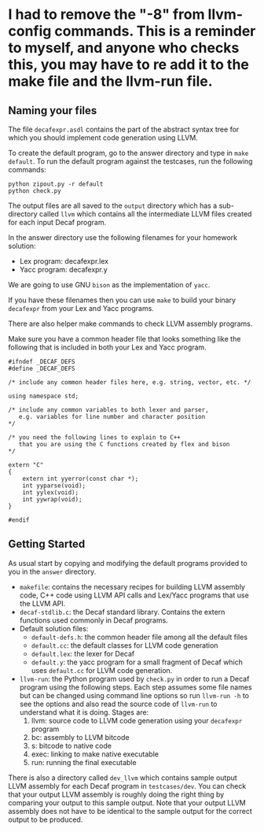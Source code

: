 # I had to remove the "-8" from llvm-config commands. This is a reminder to myself, and anyone who checks this, you may have to re add it to the make file and the llvm-run file.







Naming your files
-----------------

The file `decafexpr.asdl` contains the part of the abstract syntax
tree for which you should implement code generation using LLVM.

To create the default program, go to the answer directory and type
in `make default`. To run the default program against the testcases,
run the following commands:

    python zipout.py -r default
    python check.py

The output files are all saved to the `output` directory which has
a sub-directory called `llvm` which contains all the intermediate
LLVM files created for each input Decaf program.

In the answer directory use the following filenames for your homework
solution:

* Lex program: decafexpr.lex
* Yacc program: decafexpr.y

We are going to use GNU `bison` as the implementation of `yacc`.

If you have these filenames then you can use `make` to build your
binary `decafexpr` from your Lex and Yacc programs.

There are also helper make commands to check LLVM assembly programs.

Make sure you have a common header file that looks something like
the following that is included in both your Lex and Yacc program.

    #ifndef _DECAF_DEFS
    #define _DECAF_DEFS

    /* include any common header files here, e.g. string, vector, etc. */

    using namespace std;

    /* include any common variables to both lexer and parser, 
       e.g. variables for line number and character position 
    */

    /* you need the following lines to explain to C++ 
       that you are using the C functions created by flex and bison 
    */

    extern "C"
    {
        extern int yyerror(const char *);
        int yyparse(void);
        int yylex(void);  
        int yywrap(void);
    }

    #endif

Getting Started
---------------

As usual start by copying and modifying the default programs
provided to you in the `answer` directory. 

* `makefile`: contains the necessary recipes for building LLVM assembly code, C++ code using LLVM API calls and Lex/Yacc programs that use the LLVM API.
* `decaf-stdlib.c`: the Decaf standard library. Contains the extern functions used commonly in Decaf programs.
* Default solution files:
    * `default-defs.h`: the common header file among all the default files
    * `default.cc`: the default classes for LLVM code generation
    * `default.lex`: the lexer for Decaf
    * `default.y`: the yacc program for a small fragment of Decaf which uses `default.cc` for LLVM code generation.
* `llvm-run`: the Python program used by `check.py` in order to run a Decaf program using the following steps. Each step assumes some file names but can be changed using command line options so run `llvm-run -h` to see the options and also read the source code of `llvm-run` to understand what it is doing.  Stages are:
    1. llvm:  source code to LLVM code generation using your `decafexpr` program
    2. bc:    assembly to LLVM bitcode
    3. s:     bitcode to native code
    4. exec:  linking to make native executable
    5. run:   running the final executable

There is also a directory called `dev_llvm` which contains sample
output LLVM assembly for each Decaf program in `testcases/dev`. You
can check that your output LLVM assembly is roughly doing the right
thing by comparing your output to this sample output. Note that
your output LLVM assembly does not have to be identical to the
sample output for the correct output to be produced.

